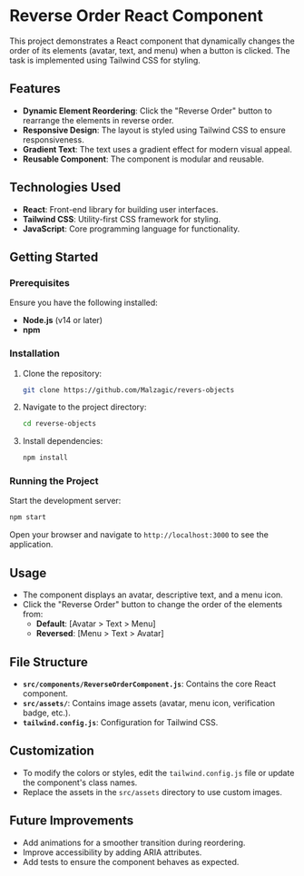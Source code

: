 # Reverse Order React Component

This project demonstrates a React component that dynamically changes the order of its elements (avatar, text, and menu) when a button is clicked. The task is implemented using Tailwind CSS for styling.

## Features

- **Dynamic Element Reordering**: Click the "Reverse Order" button to rearrange the elements in reverse order.
- **Responsive Design**: The layout is styled using Tailwind CSS to ensure responsiveness.
- **Gradient Text**: The text uses a gradient effect for modern visual appeal.
- **Reusable Component**: The component is modular and reusable.

## Technologies Used

- **React**: Front-end library for building user interfaces.
- **Tailwind CSS**: Utility-first CSS framework for styling.
- **JavaScript**: Core programming language for functionality.

## Getting Started

### Prerequisites

Ensure you have the following installed:

- **Node.js** (v14 or later)
- **npm**

### Installation

1. Clone the repository:
   ```bash
   git clone https://github.com/Malzagic/revers-objects
   ```
2. Navigate to the project directory:
   ```bash
   cd reverse-objects
   ```
3. Install dependencies:
   ```bash
   npm install
   ```

### Running the Project

Start the development server:

```bash
npm start
```

Open your browser and navigate to `http://localhost:3000` to see the application.

## Usage

- The component displays an avatar, descriptive text, and a menu icon.
- Click the "Reverse Order" button to change the order of the elements from:
  - **Default**: [Avatar > Text > Menu]
  - **Reversed**: [Menu > Text > Avatar]

## File Structure

- **`src/components/ReverseOrderComponent.js`**: Contains the core React component.
- **`src/assets/`**: Contains image assets (avatar, menu icon, verification badge, etc.).
- **`tailwind.config.js`**: Configuration for Tailwind CSS.

## Customization

- To modify the colors or styles, edit the `tailwind.config.js` file or update the component's class names.
- Replace the assets in the `src/assets` directory to use custom images.

## Future Improvements

- Add animations for a smoother transition during reordering.
- Improve accessibility by adding ARIA attributes.
- Add tests to ensure the component behaves as expected.
